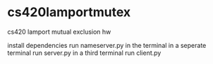 # cs420lamportmutex
cs420 lamport mutual exclusion hw

install dependencies
run nameserver.py in the terminal
in a seperate terminal run server.py
in a third terminal run client.py
